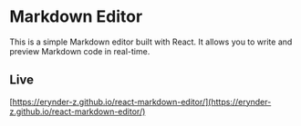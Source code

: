# Markdown Editor

This is a simple Markdown editor built with React. It allows you to write and preview Markdown code in real-time.

## Live

[https://erynder-z.github.io/react-markdown-editor/](https://erynder-z.github.io/react-markdown-editor/)
